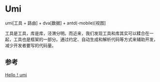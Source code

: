 # Umi

 umi[工具 + 路由] + dva[数据] + antd(-mobile)[视图]
 
 
 工具是工具，库是库，泾渭分明。而近来，我们发现工具和库其实可以糅合在一起，工具也是框架的一部分。通过约定、自动生成和解析代码等方式来辅助开发，减少开发者要写的代码量。



##  参考

[Hello！umi](https://juejin.im/post/5a71322cf265da3e4e25eff3)

